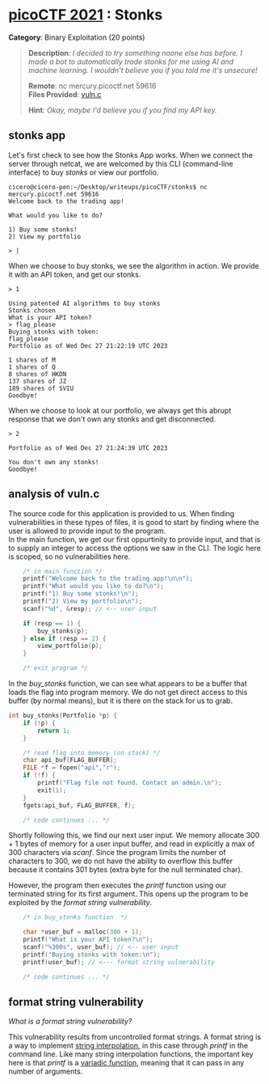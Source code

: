 # [picoCTF 2021](https://picoctf.org/) : Stonks
**Category**: Binary Exploitation (20 points)

> **Description**: *I decided to try something noone else has before. I made a bot to automatically trade stonks for me using AI and machine learning. I wouldn't believe you if you told me it's  unsecure!*
>
> **Remote**: nc mercury.picoctf.net 59616\
> **Files Provided**:
> [vuln.c](https://mercury.picoctf.net/static/a4ce675e8f85190152d66014c9eebd7e/vuln.c)
>
> **Hint**: *Okay, maybe I'd believe you if you find my API key.*

## stonks app

Let's first check to see how the Stonks App works. When we connect the server through netcat, we are welcomed by this CLI (command-line interface) to buy *stonks* or view our portfolio.
```
cicero@cicero-pen:~/Desktop/writeups/picoCTF/stonks$ nc mercury.picoctf.net 59616
Welcome back to the trading app!

What would you like to do?

1) Buy some stonks!
2) View my portfolio

> |
```

When we choose to buy stonks, we see the algorithm in action. We provide it with an API token, and get our stonks.

```
> 1

Using patented AI algorithms to buy stonks
Stonks chosen
What is your API token?
> flag_please
Buying stonks with token:
flag_please
Portfolio as of Wed Dec 27 21:22:19 UTC 2023

1 shares of M
1 shares of Q
8 shares of HKDN
137 shares of JZ
189 shares of SVIU
Goodbye!
```

When we choose to look at our portfolio, we always get this abrupt response that we don't own any stonks and get disconnected.

```
> 2

Portfolio as of Wed Dec 27 21:24:39 UTC 2023

You don't own any stonks!
Goodbye!

```

## analysis of vuln.c

The source code for this application is provided to us. When finding vulnerabilities in these types of files, it is good to start by
finding where the user is allowed to provide input to the program.\
In the main function, we get our first oppurtinity to provide input, and that is to supply an integer to access the options we saw in the CLI. The logic
here is scoped, so no vulnerabilities here.

```C
    /* in main function */
    printf("Welcome back to the trading app!\n\n");
	printf("What would you like to do?\n");
	printf("1) Buy some stonks!\n");
	printf("2) View my portfolio\n");
	scanf("%d", &resp); // <-- user input

	if (resp == 1) {
		buy_stonks(p);
	} else if (resp == 2) {
		view_portfolio(p);
	}

    /* exit program */
```

In the *buy_stonks* function, we can see what appears to be a buffer that loads the flag into program memory. We do not get direct access to this
buffer (by normal means), but it is there on the stack for us to grab.
```C
int buy_stonks(Portfolio *p) {
	if (!p) {
		return 1;
	}

    /* read flag into memory (on stack) */
	char api_buf[FLAG_BUFFER];
	FILE *f = fopen("api","r");
	if (!f) {
		printf("Flag file not found. Contact an admin.\n");
		exit(1);
	}
	fgets(api_buf, FLAG_BUFFER, f);

    /* code continues ... */

```

Shortly following this, we find our next user input. We memory allocate 300 + 1 bytes of memory for a user input buffer, and read in explicitly a max of 300 characters via *scanf*. Since the program limits the number of characters to 300, we do not have the ability to overflow this buffer because it contains 301 bytes (extra byte for the null terminated char).

However, the program then executes the *printf* function using our terminated string for its first argument. This opens up the program to be exploited by the *format string vulnerability*.

```C
    /* in buy_stonks function  */

    char *user_buf = malloc(300 + 1);
	printf("What is your API token?\n");
	scanf("%300s", user_buf); // <-- user input
	printf("Buying stonks with token:\n");
	printf(user_buf); // <--- format string vulnerability

    /* code continues ... */
```
## format string vulnerability

*What is a format string vulnerability?*

This vulnerability results from uncontrolled format strings. A format string is a way to implement [string interpolation](https://en.wikipedia.org//wiki/String_interpolation), in this case through *printf* in the command line. Like many string interpolation functions, the important key here is that *printf* is a [variadic function](https://en.wikipedia.org/wiki/Variadic_function), meaning that it can pass in any number of arguments. 